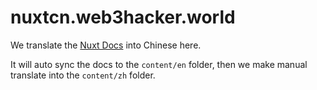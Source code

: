 # nuxtcn.web3hacker.world

We translate the [Nuxt Docs](https://github.com/nuxt/nuxt/tree/main/docs) into Chinese here.

It will auto sync the docs to the `content/en` folder, then we make manual translate into the `content/zh` folder.
